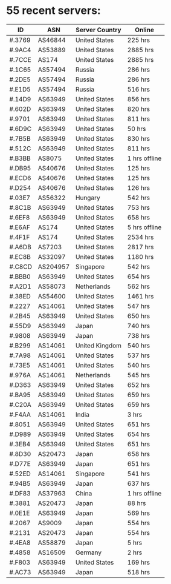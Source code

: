 # 55 recent servers:

| ID | ASN | Server Country | Online |
| ------ | ------ | ------ | ------ |
| #.3769 | AS46844 | United States | 225 hrs |
| #.9AC4 | AS53889 | United States | 2885 hrs |
| #.7CCE | AS174 | United States | 2885 hrs |
| #.1C65 | AS57494 | Russia | 286 hrs |
| #.2DE5 | AS57494 | Russia | 286 hrs |
| #.E1D5 | AS57494 | Russia | 516 hrs |
| #.14D9 | AS63949 | United States | 856 hrs |
| #.602D | AS63949 | United States | 820 hrs |
| #.9701 | AS63949 | United States | 811 hrs |
| #.6D9C | AS63949 | United States | 50 hrs |
| #.7B5B | AS63949 | United States | 830 hrs |
| #.512C | AS63949 | United States | 811 hrs |
| #.B3BB | AS8075 | United States | 1 hrs offline |
| #.DB95 | AS40676 | United States | 125 hrs |
| #.ECD6 | AS40676 | United States | 125 hrs |
| #.D254 | AS40676 | United States | 126 hrs |
| #.03E7 | AS56322 | Hungary | 542 hrs |
| #.8C1B | AS63949 | United States | 753 hrs |
| #.6EF8 | AS63949 | United States | 658 hrs |
| #.E6AF | AS174 | United States | 5 hrs offline |
| #.4F1F | AS174 | United States | 2534 hrs |
| #.A6DB | AS7203 | United States | 2817 hrs |
| #.EC8B | AS32097 | United States | 1180 hrs |
| #.C8CD | AS204957 | Singapore | 542 hrs |
| #.BBB0 | AS63949 | United States | 654 hrs |
| #.A2D1 | AS58073 | Netherlands | 562 hrs |
| #.38ED | AS54600 | United States | 1461 hrs |
| #.2227 | AS14061 | United States | 547 hrs |
| #.2B45 | AS63949 | United States | 650 hrs |
| #.55D9 | AS63949 | Japan | 740 hrs |
| #.9808 | AS63949 | Japan | 738 hrs |
| #.B299 | AS14061 | United Kingdom | 540 hrs |
| #.7A98 | AS14061 | United States | 537 hrs |
| #.73E5 | AS14061 | United States | 540 hrs |
| #.976A | AS14061 | Netherlands | 545 hrs |
| #.D363 | AS63949 | United States | 652 hrs |
| #.BA95 | AS63949 | United States | 659 hrs |
| #.C20A | AS63949 | United States | 659 hrs |
| #.F4AA | AS14061 | India | 3 hrs |
| #.8051 | AS63949 | United States | 651 hrs |
| #.D989 | AS63949 | United States | 654 hrs |
| #.3EB4 | AS63949 | United States | 651 hrs |
| #.8D30 | AS20473 | Japan | 658 hrs |
| #.D77E | AS63949 | Japan | 651 hrs |
| #.52ED | AS14061 | Singapore | 541 hrs |
| #.94B5 | AS63949 | Japan | 637 hrs |
| #.DF83 | AS37963 | China | 1 hrs offline |
| #.3881 | AS20473 | Japan | 88 hrs |
| #.0E1E | AS63949 | Japan | 569 hrs |
| #.2067 | AS9009 | Japan | 554 hrs |
| #.2131 | AS20473 | Japan | 554 hrs |
| #.4EA8 | AS58879 | Japan | 5 hrs |
| #.4858 | AS16509 | Germany | 2 hrs |
| #.F803 | AS63949 | United States | 169 hrs |
| #.AC73 | AS63949 | Japan | 518 hrs |

